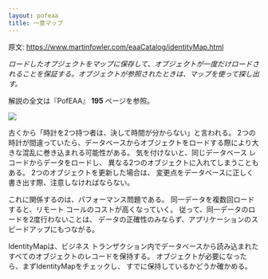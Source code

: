 ```yaml
---
layout: pofeaa
title: 一意マップ
---
```


原文: <https://www.martinfowler.com/eaaCatalog/identityMap.html>

*ロードしたオブジェクトをマップに保存して、オブジェクトが一度だけロードされることを保証する。オブジェクトが参照されたときは、マップを使って探し出す。*

解説の全文は『PofEAA』 **195** ページを参照。

![](https://www.martinfowler.com/eaaCatalog/idMapperSketch.gif)

古くから「時計を2つ持つ者は、決して時間が分からない」と言われる。
2つの時計が間違っていたら、データベースからオブジェクトをロードする際により大きな混乱に巻き込まれる可能性がある。
気を付けないと、同じデータベース レコードからデータをロードし、
異なる2つのオブジェクトに入れてしまうこともある。
2つのオブジェクトを更新した場合は、
変更点をデータベースに正しく書き出す際、注意しなければならない。

これに関係するのは、パフォーマンス問題である。
同一データを複数回ロードすると、リモート
コールのコストが高くなっていく。
従って、同一データのロードを2度行わないことは、
データの正確性のみならず、アプリケーションのスピードアップにもつながる。

IdentityMapは、ビジネス
トランザクション内でデータベースから読み込まれたすべてのオブジェクトのレコードを保持する。
オブジェクトが必要になったら、まずIdentityMapをチェックし、
すでに保持しているかどうか確かめる。
